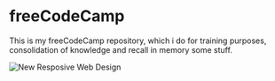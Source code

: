 # freeCodeCamp
This is my freeCodeCamp repository, which i do for training purposes, consolidation of knowledge and recall in memory some stuff.

![New Resposive Web Design](./assets/freeCodeCampRWDCertification.jpg)